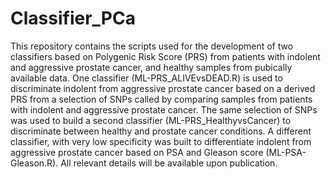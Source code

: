 # Classifier_PCa

This repository contains the scripts used for the development of two classifiers based on Polygenic Risk Score (PRS) from patients with indolent and aggressive prostate cancer, and healthy samples from pubically available data. One classifier (ML-PRS_ALIVEvsDEAD.R) is used to discriminate indolent from aggressive prostate cancer based on a derived PRS from a selection of SNPs called by comparing samples from patients with indolent and aggressive prostate cancer. The same selection of SNPs was used to build a second classifier (ML-PRS_HealthyvsCancer) to discriminate between healthy and prostate cancer conditions. A different classifier, with very low specificity was built to differentiate indolent from aggressive prostate cancer based on PSA and Gleason score (ML-PSA-Gleason.R). All relevant details will be available upon publication.
